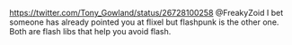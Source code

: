 https://twitter.com/Tony_Gowland/status/26728100258 @FreakyZoid I bet someone has already pointed you at flixel but flashpunk is the other one. Both are flash libs that help you avoid flash.